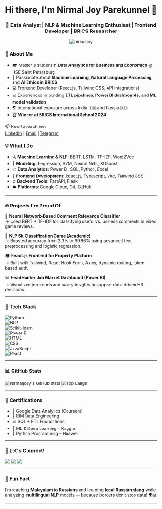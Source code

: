 <h1 align="center">Hi there, I'm Nirmal Joy Parekunnel 👋</h1>
<h3 align="center">🚀 Data Analyst | NLP & Machine Learning Enthusiast | Frontend Developer | BRICS Researcher</h3>

<p align="center">
  <img src="https://komarev.com/ghpvc/?username=nirmaljoey&label=Profile%20views&color=0e75b6&style=flat" alt="nirmaljoy" />
</p>

### 🧠 About Me

- 🎓 Master's student in **Data Analytics for Business and Economics** @ HSE Saint Petersburg  
- 🤖 Passionate about **Machine Learning**, **Natural Language Processing**, and **AI Ethics in BRICS**
- 💻 Frontend Developer (React.js, Tailwind CSS, API integrations)
- 📊 Experienced in building **ETL pipelines**, **Power BI dashboards**, and **ML model validation**
- 🌏 International exposure across India 🇮🇳 and Russia 🇷🇺
- 🏆 **Winner at BRICS International School 2024**

📫 How to reach me:  
  [LinkedIn](https://www.linkedin.com/in/nirmaljoy) | [Email](mailto:nirmaljoyofficial@gmail.com) | [Telegram](https://t.me/nirmaljoyparekunnel)

### 💡 What I Do

- 🔍 **Machine Learning & NLP**: BERT, LSTM, TF-IDF, Word2Vec  
- 🧠 **Modeling**: Regression, SVM, Neural Nets, XGBoost  
- 📈 **Data Analytics**: Power BI, SQL, Python, Excel  
- 🎯 **Frontend Development**: React.js, Typescript, Vite, Tailwind CSS  
- ⚙️ **Backend Tools**: FastAPI, Flask  
- ☁️ **Platforms**: Google Cloud, Git, GitHub

---

### 🔥 Projects I'm Proud Of

💬 **Neural Network-Based Comment Relevance Classifier**  
→ Used BERT + TF-IDF for classifying useful vs. useless comments in video game reviews.

🧠 **NLP 5k Classification Game (Academic)**  
→ Boosted accuracy from 2.3% to 99.86% using advanced text preprocessing and logistic regression.

🏘️ **React.js Frontend for Property Platform**  
→ Built with Tailwind, React Hook Form, Axios, dynamic routing, token-based auth.

📊 **HeadHunter Job Market Dashboard (Power BI)**  
→ Visualized job trends and salary insights to support data-driven HR decisions.

---

### 🧠 Tech Stack

![Python](https://img.shields.io/badge/-Python-05122A?style=flat&logo=python)  
![NLP](https://img.shields.io/badge/-Natural%20Language%20Processing-05122A?style=flat&logo=spacy)  
![Scikit-learn](https://img.shields.io/badge/-Scikit--learn-05122A?style=flat&logo=scikit-learn)  
![Power BI](https://img.shields.io/badge/-Power%20BI-05122A?style=flat&logo=powerbi&logoColor=yellow)  
![HTML](https://img.shields.io/badge/-HTML-05122A?style=flat&logo=html5)  
![CSS](https://img.shields.io/badge/-CSS-05122A?style=flat&logo=css3&logoColor=1572B6)  
![JavaScript](https://img.shields.io/badge/-JavaScript-05122A?style=flat&logo=javascript)  
![React](https://img.shields.io/badge/-React-05122A?style=flat&logo=react)

---

### 📊 GitHub Stats

![Nirmaljoey's GitHub stats](https://github-readme-stats.vercel.app/api?username=Nirmaljoey&show_icons=true&theme=radical)
![Top Langs](https://github-readme-stats.vercel.app/api/top-langs/?username=Nirmaljoey&layout=compact&theme=radical)

---

### 📜 Certifications

- 🏅 Google Data Analytics (Coursera)  
- 🧪 IBM Data Engineering  
- 📊 SQL + ETL Foundations  
- 🤖 ML & Deep Learning – Kaggle  
- 🐍 Python Programming – Huawei  

---

### 📎 Let's Connect!

<a href="https://www.linkedin.com/in/nirmaljoy"><img src="https://img.shields.io/badge/-LinkedIn-0A66C2?style=for-the-badge&logo=linkedin&logoColor=white"/></a>
<a href="mailto:nirmaljoyofficial@gmail.com"><img src="https://img.shields.io/badge/-Gmail-D14836?style=for-the-badge&logo=gmail&logoColor=white"/></a>
<a href="https://t.me/nirmaljoyparekunnel"><img src="https://img.shields.io/badge/-Telegram-2CA5E0?style=for-the-badge&logo=telegram&logoColor=white"/></a>

---

### 💬 Fun Fact

I’m teaching **Malayalam to Russians** and learning **local Russian slang** while analyzing **multilingual NLP** models — because borders don’t stop data! 🌍📊

---
